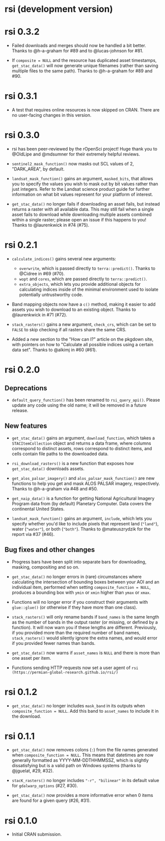 # rsi (development version)

# rsi 0.3.2

* Failed downloads and merges should now be handled a bit better. Thanks
  to @h-a-graham for #89 and to @lucas-johnson for #81.

* If `composite = NULL` and the resource has duplicated asset timestamps,
  `get_stac_data()` will now generate unique filenames (rather than saving
  multiple files to the same path). Thanks to @h-a-graham for #89 and #90.

# rsi 0.3.1

* A test that requires online resources is now skipped on CRAN. There are
  no user-facing changes in this version.

# rsi 0.3.0

* rsi has been peer-reviewed by the rOpenSci project! Huge thank you to 
  @OldLipe and @mdsumner for their extremely helpful reviews.

* `sentinel2_mask_function()` now masks out SCL values of 2, "DARK_AREA", by 
  default.

* `landsat_mask_function()` gains an argument, `masked_bits`, that allows you
  to specify the values you wish to mask out by bit values rather than just 
  integers. Refer to the Landsat science product guide for further information
  on what bit values represent for your platform of interest.

* `get_stac_data()` no longer fails if downloading an asset fails, but instead
  returns a raster with all available data. This may still fail when a single 
  asset fails to download while downloading multiple assets combined within a 
  single raster; please open an issue if this happens to you! Thanks to 
  @laurenkwick in #74 (#75).

# rsi 0.2.1

* `calculate_indices()` gains several new arguments:
  * `overwrite`, which is passed directly to `terra::predict()`. 
    Thanks to @Cidree in #69 (#70).
  * `wopt` and `cores`, which are passed directly to `terra::predict()`.
  * `extra_objects`, which lets you provide additional objects for calculating
    indices inside of the minimal environment used to isolate potentially untrustworthy code.

* Band mapping objects now have a `c()` method, making it easier to add assets
  you wish to download to an existing object. Thanks to @laurenkwick in #71 (#72).

* `stack_rasters()` gains a new argument, `check_crs`, which can be set to `FALSE` 
  to skip checking if all rasters share the same CRS.

* Added a new section to the "How can I?" article on the pkgdown site, with
  pointers on how to "Calculate all possible indices using a certain data set".
  Thanks to @alkimj in #60 (#61).

# rsi 0.2.0

## Deprecations

* `default_query_function()` has been renamed to `rsi_query_api()`. Please 
  update any code using the old name; it will be removed in a future release.

## New features

* `get_stac_data()` gains an argument, `download_function`, which takes a 
  `STACItemCollection` object and returns a data frame, where columns correspond
  to distinct assets, rows correspond to distinct items, and cells contain file
  paths to the downloaded data.

* `rsi_download_rasters()` is a new function that exposes how `get_stac_data()`
  downloads assets. 

* `get_alos_palsar_imagery()` and `alos_palsar_mask_function()` are new 
  functions to help you get and mask ALOS PALSAR imagery, respectively. Thanks 
  to @h-a-graham via #48 and #50.

* `get_naip_data()` is a function for getting National Agricultural Imagery
  Program data from (by default) Planetary Computer. Data covers the continental
  United States.
  
* `landsat_mask_function()` gains an argument, `include`, which lets you specify
  whether you'd like to include pixels that represent land (`"land"`), water
  (`"water"`), or both (`"both"`). Thanks to @mateuszrydzik for the report via
  #37 (#46).

## Bug fixes and other changes

* Progress bars have been split into separate bars for downloading, masking, 
  compositing and so on. 
  
* `get_stac_data()` no longer errors in (rare) circumstances where calculating 
  the intersection of bounding boxes between your AOI and an individual item, 
  performed when setting `composite_function = NULL`, produces a bounding box
  with `ymin` or `xmin` higher than `ymax` or `xmax`.

* Functions will no longer error if you construct their arguments with 
  `glue::glue()` (or otherwise if they have more than one class).

* `stack_rasters()` will only rename bands if `band_names` is the same length as 
  the number of bands in the output raster (or missing, or defined by a 
  function). It will now warn you if these lengths are different. Previously, if 
  you provided more than the required number of band names, `stack_rasters()` 
  would silently ignore the extra names, and would error if you provided fewer 
  names than bands. 
  
* `get_stac_data()` now warns if `asset_names` is `NULL` and there is more 
  than one asset per item.
  
* Functions sending HTTP requests now set a user agent of 
  `rsi (https://permian-global-research.github.io/rsi/)`

# rsi 0.1.2

* `get_stac_data()` no longer includes `mask_band` in its outputs when 
  `composite_function = NULL`. Add this band to `asset_names` to include it in 
  the download.

# rsi 0.1.1

* `get_stac_data()` now removes colons (`:`) from the file names generated when
  `composite_function = NULL`. This means that datetimes are now generally 
  formatted as YYYY-MM-DDTHHMMSSZ, which is slightly dissatisfying but is a 
  valid path on Windows systems (thanks to @jguelat, #29, #32).

* `stacK_rasters()` no longer includes `"-r", "bilinear"` in its default value
  for `gdalwarp_options` (#27, #30). 

* `get_stac_data()` now provides a more informative error when 0 items are found 
  for a given query (#26, #31).

# rsi 0.1.0

* Initial CRAN submission.
